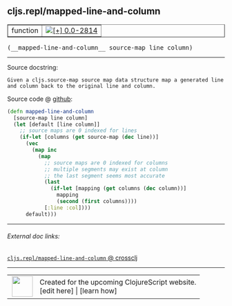 ## cljs.repl/mapped-line-and-column



 <table border="1">
<tr>
<td>function</td>
<td><a href="https://github.com/cljsinfo/cljs-api-docs/tree/0.0-2814"><img valign="middle" alt="[+] 0.0-2814" title="Added in 0.0-2814" src="https://img.shields.io/badge/+-0.0--2814-lightgrey.svg"></a> </td>
</tr>
</table>


 <samp>
(__mapped-line-and-column__ source-map line column)<br>
</samp>

---





Source docstring:

```
Given a cljs.source-map source map data structure map a generated line
and column back to the original line and column.
```


Source code @ [github](https://github.com/clojure/clojurescript/blob/r3117/src/clj/cljs/repl.clj#L223-L241):

```clj
(defn mapped-line-and-column
  [source-map line column]
  (let [default [line column]]
    ;; source maps are 0 indexed for lines
    (if-let [columns (get source-map (dec line))]
      (vec
        (map inc
          (map
            ;; source maps are 0 indexed for columns
            ;; multiple segments may exist at column
            ;; the last segment seems most accurate
            (last
              (if-let [mapping (get columns (dec column))]
                mapping
                (second (first columns))))
            [:line :col])))
      default)))
```

<!--
Repo - tag - source tree - lines:

 <pre>
clojurescript @ r3117
└── src
    └── clj
        └── cljs
            └── <ins>[repl.clj:223-241](https://github.com/clojure/clojurescript/blob/r3117/src/clj/cljs/repl.clj#L223-L241)</ins>
</pre>

-->

---



###### External doc links:

[`cljs.repl/mapped-line-and-column` @ crossclj](http://crossclj.info/fun/cljs.repl/mapped-line-and-column.html)<br>

---

 <table>
<tr><td>
<img valign="middle" align="right" width="48px" src="http://i.imgur.com/Hi20huC.png">
</td><td>
Created for the upcoming ClojureScript website.<br>
[edit here] | [learn how]
</td></tr></table>

[edit here]:https://github.com/cljsinfo/cljs-api-docs/blob/master/cljsdoc/cljs.repl/mapped-line-and-column.cljsdoc
[learn how]:https://github.com/cljsinfo/cljs-api-docs/wiki/cljsdoc-files

<!--

This information was too distracting to show to readers, but I'll leave it
commented here since it is helpful to:

- pretty-print the data used to generate this document
- and show how to retrieve that data



The API data for this symbol:

```clj
{:ns "cljs.repl",
 :name "mapped-line-and-column",
 :signature ["[source-map line column]"],
 :history [["+" "0.0-2814"]],
 :type "function",
 :full-name-encode "cljs.repl/mapped-line-and-column",
 :source {:code "(defn mapped-line-and-column\n  [source-map line column]\n  (let [default [line column]]\n    ;; source maps are 0 indexed for lines\n    (if-let [columns (get source-map (dec line))]\n      (vec\n        (map inc\n          (map\n            ;; source maps are 0 indexed for columns\n            ;; multiple segments may exist at column\n            ;; the last segment seems most accurate\n            (last\n              (if-let [mapping (get columns (dec column))]\n                mapping\n                (second (first columns))))\n            [:line :col])))\n      default)))",
          :title "Source code",
          :repo "clojurescript",
          :tag "r3117",
          :filename "src/clj/cljs/repl.clj",
          :lines [223 241]},
 :full-name "cljs.repl/mapped-line-and-column",
 :docstring "Given a cljs.source-map source map data structure map a generated line\nand column back to the original line and column."}

```

Retrieve the API data for this symbol:

```clj
;; from Clojure REPL
(require '[clojure.edn :as edn])
(-> (slurp "https://raw.githubusercontent.com/cljsinfo/cljs-api-docs/catalog/cljs-api.edn")
    (edn/read-string)
    (get-in [:symbols "cljs.repl/mapped-line-and-column"]))
```

-->
